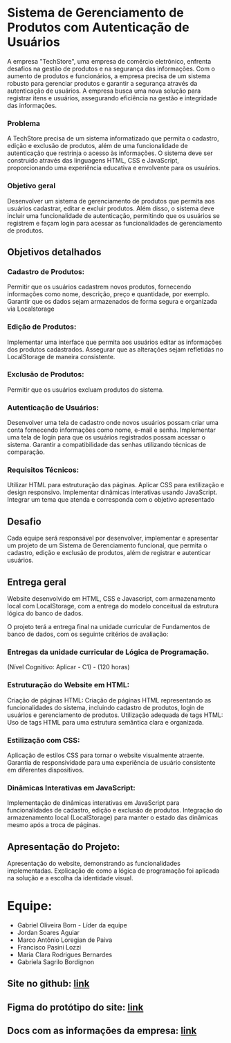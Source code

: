 # Sistema de Gerenciamento de Produtos com Autenticação de Usuários

A empresa "TechStore", uma empresa de comércio eletrônico, enfrenta desafios na gestão de produtos e na segurança das informações. Com o aumento de produtos e funcionários, a empresa precisa de um sistema robusto para gerenciar produtos e garantir a segurança através da autenticação de usuários. A empresa busca uma nova solução para registrar itens e usuários, assegurando eficiência na gestão e integridade das informações.

### Problema
A TechStore precisa de um sistema informatizado que permita o cadastro, edição e exclusão de produtos, além de uma funcionalidade de autenticação que restrinja o acesso às informações. O sistema deve ser construído através das linguagens HTML, CSS e JavaScript, proporcionando uma experiência educativa e envolvente para os usuários.

### Objetivo geral
Desenvolver um sistema de gerenciamento de produtos que permita aos usuários cadastrar, editar e excluir produtos. Além disso, o sistema deve incluir uma funcionalidade de autenticação, permitindo que os usuários se registrem e façam login para acessar as funcionalidades de gerenciamento de produtos.

## Objetivos detalhados

### Cadastro de Produtos:

Permitir que os usuários cadastrem novos produtos, fornecendo informações como nome, descrição, preço e quantidade, por exemplo.
Garantir que os dados sejam armazenados de forma segura e organizada via Localstorage

### Edição de Produtos:

Implementar uma interface que permita aos usuários editar as informações dos produtos cadastrados.
Assegurar que as alterações sejam refletidas no LocalStorage de maneira consistente.

### Exclusão de Produtos:

Permitir que os usuários excluam produtos do sistema.


### Autenticação de Usuários:

Desenvolver uma tela de cadastro onde novos usuários possam criar uma conta fornecendo informações como nome, e-mail e senha.
Implementar uma tela de login para que os usuários registrados possam acessar o sistema.
Garantir a compatibilidade das senhas utilizando técnicas de comparação.


### Requisitos Técnicos:

Utilizar HTML para estruturação das páginas.
Aplicar CSS para estilização e design responsivo.
Implementar dinâmicas interativas usando JavaScript.
Integrar um tema que atenda e corresponda com o objetivo apresentado


## Desafio
Cada equipe será responsável por desenvolver, implementar e apresentar um projeto de um Sistema de Gerenciamento funcional, que permita o cadastro, edição e exclusão de produtos, além de registrar e autenticar usuários.

## Entrega geral

Website desenvolvido em HTML, CSS e Javascript, com armazenamento local com LocalStorage, com a entrega do modelo conceitual da estrutura lógica do banco de dados. 


O projeto terá a entrega final na unidade curricular de Fundamentos de banco de dados, com os seguinte critérios de avaliação:

### Entregas da unidade curricular de Lógica de Programação.
(Nível Cognitivo: Aplicar - C1) - (120 horas) 

### Estruturação do Website em HTML:
Criação de páginas HTML: Criação de páginas HTML representando as funcionalidades do sistema, incluindo cadastro de produtos, login de usuários e gerenciamento de produtos.
Utilização adequada de tags HTML: Uso de tags HTML para uma estrutura semântica clara e organizada.

### Estilização com CSS:
Aplicação de estilos CSS para tornar o website visualmente atraente.
Garantia de responsividade para uma experiência de usuário consistente em diferentes dispositivos.

### Dinâmicas Interativas em JavaScript:
Implementação de dinâmicas interativas em JavaScript para funcionalidades de cadastro, edição e exclusão de produtos.
Integração do armazenamento local (LocalStorage) para manter o estado das dinâmicas mesmo após a troca de páginas.



## Apresentação do Projeto:
Apresentação do website, demonstrando as funcionalidades implementadas.
Explicação de como a lógica de programação foi aplicada na solução e a escolha da identidade visual.




# Equipe:
- Gabriel Oliveira Born - Líder da equipe
- Jordan Soares Aguiar
- Marco Antônio Loregian de Paiva
- Francisco Pasini Lozzi
- Maria Clara Rodrigues Bernardes
- Gabriela Sagrilo Bordignon




## Site no github: [link](https://gabrielb0rn.github.io/EasyDesk.io/)

## Figma do protótipo do site: [link](https://www.figma.com/proto/poOewxspXuyLA4VKxjA3tQ/EasyDesk-Telas?node-id=54-392&t=Ml4w9sfLQP74aTty-1)

## Docs com as informações da empresa: [link](https://docs.google.com/document/d/1hjtbVi8JdS_imzf1geeQobeCTjB_XcVVTOFoxW4i9TI/edit?usp=sharing)





